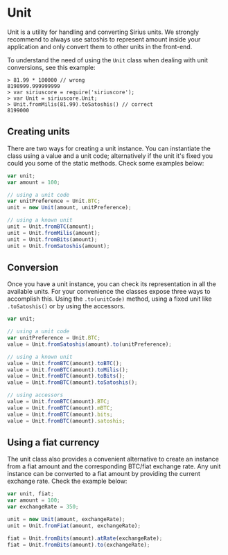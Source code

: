 # Unit
Unit is a utility for handling and converting Sirius units. We strongly recommend to always use satoshis to represent amount inside your application and only convert them to other units in the front-end.

To understand the need of using the `Unit` class when dealing with unit conversions, see this example:

```
> 81.99 * 100000 // wrong
8198999.999999999
> var siriuscore = require('siriuscore');
> var Unit = siriuscore.Unit;
> Unit.fromMilis(81.99).toSatoshis() // correct
8199000
```

## Creating units
There are two ways for creating a unit instance. You can instantiate the class using a value and a unit code; alternatively if the unit it's fixed you could you some of the static methods. Check some examples below:

```javascript
var unit;
var amount = 100;

// using a unit code
var unitPreference = Unit.BTC;
unit = new Unit(amount, unitPreference);

// using a known unit
unit = Unit.fromBTC(amount);
unit = Unit.fromMilis(amount);
unit = Unit.fromBits(amount);
unit = Unit.fromSatoshis(amount);
```

## Conversion
Once you have a unit instance, you can check its representation in all the available units. For your convenience the classes expose three ways to accomplish this. Using the `.to(unitCode)` method, using a fixed unit like `.toSatoshis()` or by using the accessors.

```javascript
var unit;

// using a unit code
var unitPreference = Unit.BTC;
value = Unit.fromSatoshis(amount).to(unitPreference);

// using a known unit
value = Unit.fromBTC(amount).toBTC();
value = Unit.fromBTC(amount).toMilis();
value = Unit.fromBTC(amount).toBits();
value = Unit.fromBTC(amount).toSatoshis();

// using accessors
value = Unit.fromBTC(amount).BTC;
value = Unit.fromBTC(amount).mBTC;
value = Unit.fromBTC(amount).bits;
value = Unit.fromBTC(amount).satoshis;
```

## Using a fiat currency
The unit class also provides a convenient alternative to create an instance from a fiat amount and the corresponding BTC/fiat exchange rate. Any unit instance can be converted to a fiat amount by providing the current exchange rate. Check the example below:

```javascript
var unit, fiat;
var amount = 100;
var exchangeRate = 350;

unit = new Unit(amount, exchangeRate);
unit = Unit.fromFiat(amount, exchangeRate);

fiat = Unit.fromBits(amount).atRate(exchangeRate);
fiat = Unit.fromBits(amount).to(exchangeRate);
```
